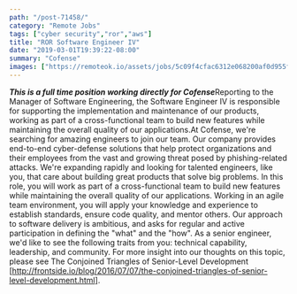 ```yaml
---
path: "/post-71458/"
category: "Remote Jobs"
tags: ["cyber security","ror","aws"]
title: "ROR Software Engineer IV"
date: "2019-03-01T19:39:22-08:00"
summary: "Cofense"
images: ["https://remoteok.io/assets/jobs/5c09f4cfac6312e068200af0d955f0311551476362.png"]
---
```


***This is a full time position working directly for Cofense***Reporting to the Manager of Software Engineering, the Software Engineer IV is responsible for supporting the implementation and maintenance of our products, working as part of a cross-functional team to build new features while maintaining the overall quality of our applications.At Cofense, we're searching for amazing engineers to join our team. Our company provides end-to-end cyber-defense solutions that help protect organizations and their employees from the vast and growing threat posed by phishing-related attacks. We're expanding rapidly and looking for talented engineers, like you, that care about building great products that solve big problems. In this role, you will work as part of a cross-functional team to build new features while maintaining the overall quality of our applications. Working in an agile team environment, you will apply your knowledge and experience to establish standards, ensure code quality, and mentor others. Our approach to software delivery is ambitious, and asks for regular and active participation in defining the "what" and the "how". As a senior engineer, we'd like to see the following traits from you: technical capability, leadership, and community. For more insight into our thoughts on this topic, please see The Conjoined Triangles of Senior-Level Development [http://frontside.io/blog/2016/07/07/the-conjoined-triangles-of-senior-level-development.html].
